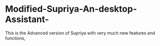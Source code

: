 # Modified-Supriya-An-desktop-Assistant-
This is the Advanced version of Supriya with very much new features and functions,
